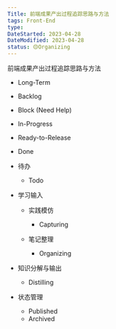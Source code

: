 ```yaml
---
Title: 前端成果产出过程追踪思路与方法
tags: Front-End
type:
DateStarted: 2023-04-28
DateModified: 2023-04-28
status: 🟡Organizing
---
```


前端成果产出过程追踪思路与方法

- Long-Term
- Backlog
- Block (Need Help)
- In-Progress
- Ready-to-Release
- Done

- 待办

  - Todo

- 学习输入

  - 实践模仿

    - Capturing

  - 笔记整理

    - Organizing

- 知识分解与输出

  - Distilling

- 状态管理

  - Published
  - Archived

